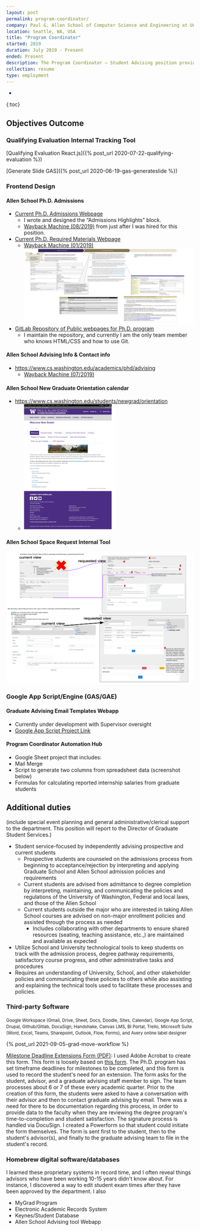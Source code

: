 ```yaml
---
layout: post
permalink: program-coordinator/
company: Paul G. Allen School of Computer Science and Engineering at University of Washington
location: Seattle, WA, USA
title: "Program Coordinator"
started: 2019
duration: July 2019 - Present
ended: Present
description: The Program Coordinator – Student Advising position provides general coordination and reception duties for the Allen School Graduate Advising Team.
collection: resume
type: employment
---
```

- 
{:toc}

## Objectives Outcome
### Qualifying Evaluation Internal Tracking Tool
[Qualifying Evaluation React.js]({% post_url 2020-07-22-qualifying-evaluation %})

[Generate Slide GAS]({% post_url 2020-06-19-gas-generateslide %})

### Frontend Design
#### Allen School Ph.D. Admissions
- [Current Ph.D. Admissions Webpage](https://www.cs.washington.edu/academics/phd/admissions)
  - I wrote and designed the “Admissions Highlights” block.
  - [Wayback Machine (08/2019)](https://web.archive.org/web/20190826223420/www.cs.washington.edu/academics/phd/admissions) from just after I was hired for this position.
- [Current Ph.D. Required Materials Webpage](https://www.cs.washington.edu/academics/phd/admissions/required-materials)
  - [Wayback Machine (01/2019)](https://web.archive.org/web/20190107083907/https:/www.cs.washington.edu/academics/phd/admissions/required-materials)
![Google Drawing of Graduate Program Admissions Process](/assets/images/admissions-mockup.svg)
- [GitLab Repository of Public webpages for Ph.D. program](https://gitlab.cs.washington.edu/ellean/phd-public)
  - I maintain the repository, and currently I am the only team member who knows HTML/CSS and how to use Git.
#### Allen School Advising Info & Contact info
- https://www.cs.washington.edu/academics/phd/advising
  - [Wayback Machine (07/2019)](https://web.archive.org/web/20190702080054/https:/www.cs.washington.edu/academics/phd/advising)
#### Allen School New Graduate Orientation calendar
- https://www.cs.washington.edu/students/newgrad/orientation
  - ![Wayback Machine didn’t crawl this site](/assets/images/orig-orientation.png)
#### Allen School Space Request Internal Tool
![Google Drawing of Space Request Internal Tool Updates](/assets/images/space-request.svg)

### Google App Script/Engine (GAS/GAE)
#### Graduate Advising Email Templates Webapp
- Currently under development with Supervisor oversight
- [Google App Script Project Link](https://script.google.com/d/1rP2x-6Y90S4CE0Vr7EgWua3p5i-bwGeLgv96hszF-p7rVfDxdJcjmF-F/edit?usp=sharing)

#### Program Coordinator Automation Hub
-	Google Sheet project that includes:
  - Mail Merge
  -	Script to generate two columns from spreadsheet data (screenshot below)
  -	Formulas for calculating reported internship salaries from graduate students

## Additional duties
(include special event planning and general administrative/clerical support to the department. This position will report to the Director of Graduate Student Services.)

- Student service-focused by independently advising prospective and current students
  - Prospective students are counseled on the admissions process from beginning to acceptance/rejection by interpreting and applying Graduate School and Allen School admission policies and requirements
  - Current students are advised from admittance to degree completion by interpreting, maintaining, and communicating the policies and regulations of the University of Washington, Federal and local laws, and those of the Allen School
  - Current students outside the major who are interested in taking Allen School courses are advised on non-major enrollment policies and assisted through the process as needed
      - Includes collaborating with other departments to ensure shared resources (seating, teaching assistance, etc.,) are maintained and available as expected
- Utilize School and University technological tools to keep students on track with the admission process, degree pathway requirements, satisfactory course progress, and other administrative tasks and procedures
- Requires an understanding of University, School, and other stakeholder policies and communicating these policies to others while also assisting and explaining the technical tools used to facilitate these processes and policies.

### Third-party Software
<small>Google Workspace (Gmail, Drive, Sheet, Docs, Doodle, Sites, Calendar), Google App Script, Drupal, Github/Gitlab, DocuSign, Handshake, Canvas LMS, BI Portal, Trello, Microsoft Suite (Word, Excel, Teams, Sharepoint, Outlook, Flow, Forms), and Avery online label designer</small>

{% post_url 2021-09-05-grad-move-workflow %}

[Milestone Deadline Extensions Form (PDF)]("assets/samples/exam-deadline-extension-petition.pdf"): I used Adobe Acrobat to create this form. This form is loosely based on [this form](). The Ph.D. program has set timeframe deadlines for milestones to be completed, and this form is used to record the student's need for an extension. The form asks for the student, advisor, and a graduate advising staff member to sign. The team processes about 6 or 7 of these every academic quarter. Prior to the creation of this form, the students were asked to have a conversation with their advisor and then to contact graduate advising by email. There was a need for there to be documentation regarding this process, in order to provide data to the faculty when they are reviewing the degree program's time-to-completion and student satisfaction. The signature process is handled via DocuSign. I created a Powerform so that student could initiate the form themselves. The form is sent first to the student, then to the student's advisor(s), and finally to the graduate advising team to file in the student's record.

### Homebrew digital software/databases
I learned these proprietary systems in record time, and I often reveal things advisors who have been working 10-15 years didn't know about. For instance, I discovered a way to edit student exam times after they have been approved by the department. I also
- MyGrad Program
- Electronic Academic Records System
- Keynes/Student Database
- Allen School Advising tool Webapp
